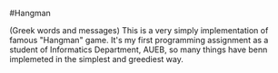 #Hangman

(Greek words and messages)
This is a very simply implementation of famous "Hangman" game. It's my first programming assignment as a student of Informatics Department, AUEB, so many things have benn implemeted in the simplest and greediest way.
